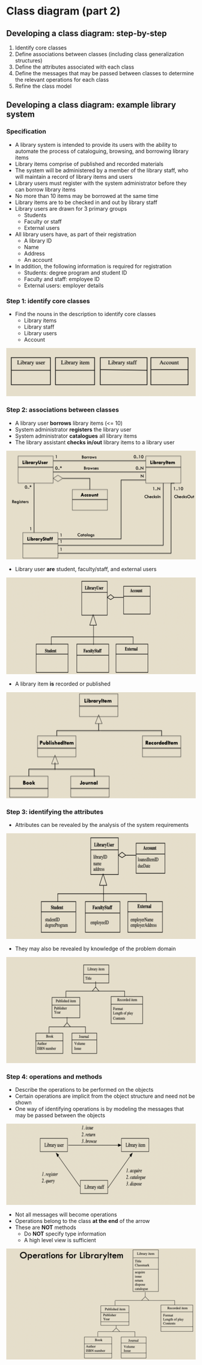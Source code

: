 # Class diagram (part 2)

## Developing a class diagram: step-by-step

1) Identify core classes
2) Define associations between classes (including class generalization structures)
3) Define the attributes associated with each class
4) Define the messages that may be passed between classes to determine the relevant operations for each class
5) Refine the class model

## Developing a class diagram: example library system

### Specification

- A library system is intended to provide its users with the ability to automate the process of cataloguing, browsing, and borrowing library items
- Library items comprise of published and recorded materials
- The system will be administered by a member of the library staff, who will maintain a record of library items and users
- Library users must register with the system administrator before they can borrow library items
- No more than 10 items may be borrowed at the same time
- Library items are to be checked in and out by library staff
- Library users are drawn for 3 primary groups
	- Students
	- Faculty or staff
	- External users
- All library users have, as part of their registration
	- A library ID
	- Name
	- Address
	- An account
- In addition, the following information is required for registration
	- Students: degree program and student ID
	- Faculty and staff: employee ID
	- External users: employer details

### Step 1: identify core classes

- Find the nouns in the description to identify core classes
	- Library items
	- Library staff
	- Library users
	- Account

![Library Core Classes](./figures/library-core-classes.png)

### Step 2: associations between classes

- A library user **borrows** library items (<= 10)
- System administrator **registers** the library user
- System administrator **catalogues** all library items
- The library assistant **checks in/out** library items to a library user

![Library Association](./figures/library-associations.png)

- Library user **are** student, faculty/staff, and external users

![Library User Generalization](./figures/library-user-generalization.png)

- A library item **is** recorded or published

![Library Item Generalization](./figures/library-item-generalization.png)

### Step 3: identifying the attributes

- Attributes can be revealed by the analysis of the system requirements

![Library User Attributes](./figures/library-user-attributes.png)

- They may also be revealed by knowledge of the problem domain

![Library Item Attributes](./figures/library-item-attributes.png)

### Step 4: operations and methods

- Describe the operations to be performed on the objects
- Certain operations are implicit from the object structure and need not be shown
- One way of identifying operations is by modeling the messages that may be passed between the objects

![Library Message Passing](./figures/library-message-passing.png)

- Not all messages will become operations
- Operations belong to the class **at the end** of the arrow
- These are **NOT** methods
	- Do **NOT** specify type information
	- A high level view is sufficient

![Library Item Operations](./figures/library-item-operations.png)